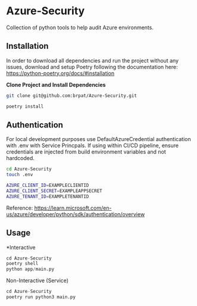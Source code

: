 # Azure-Security
Collection of python tools to help audit Azure environments. 



## Installation

In order to download all dependencies and run the project without any issues, download and setup Poetry following the documentation here: https://python-poetry.org/docs/#installation

**Clone Project and Install Dependencies**
```bash
git clone git@github.com:brpat/Azure-Security.git

poetry install
```

## Authentication
For local development purposes use DefaultAzureCredential authentication with .env with Service Princpals. If using within CI/CD pipeline, ensure credentials are injected from build environment variables and not hardcoded.

```bash
cd Azure-Security
touch .env
```

```bash
AZURE_CLIENT_ID=EXAMPLECLIENTID
AZURE_CLIENT_SECRET=EXAMPLEAPPSECRET
AZURE_TENANT_ID=EXAMPLETENANTID
```
Reference: https://learn.microsoft.com/en-us/azure/developer/python/sdk/authentication/overview

## Usage

*Interactive
```python
cd Azure-Security
poetry shell 
python app/main.py
```

Non-Interactive (Service)
```python
cd Azure-Security
poetry run python3 main.py
```